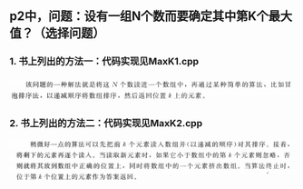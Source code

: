 ## p2中，问题：设有一组N个数而要确定其中第K个最大值？（选择问题）

### 1. 书上列出的方法一：代码实现见MaxK1.cpp

#### ![11.3方法一](./pic/11.3方法一.jpg)

### 2. 书上列出的方法二：代码实现见MaxK2.cpp

#### ![11.3方法二](./pic/11.3方法二.jpg)

